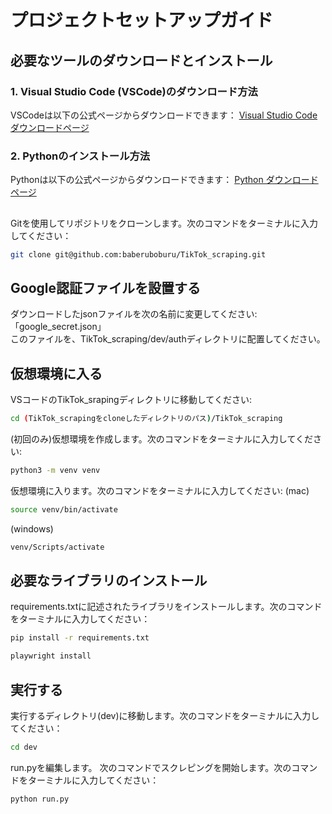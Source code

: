 # プロジェクトセットアップガイド  
  
## 必要なツールのダウンロードとインストール  
  
### 1. Visual Studio Code (VSCode)のダウンロード方法  
VSCodeは以下の公式ページからダウンロードできます：
[Visual Studio Code ダウンロードページ](https://code.visualstudio.com/Download)  
    
### 2. Pythonのインストール方法  
Pythonは以下の公式ページからダウンロードできます：
[Python ダウンロードページ](https://www.python.org/downloads/)
    
## 
Gitを使用してリポジトリをクローンします。次のコマンドをターミナルに入力してください：
```bash
git clone git@github.com:baberuboburu/TikTok_scraping.git
```
    
## Google認証ファイルを設置する  
ダウンロードしたjsonファイルを次の名前に変更してください:  
「google_secret.json」  
このファイルを、TikTok_scraping/dev/authディレクトリに配置してください。
    
## 仮想環境に入る
VSコードのTikTok_srapingディレクトリに移動してください:
```bash
cd (TikTok_scrapingをcloneしたディレクトリのパス)/TikTok_scraping
```
(初回のみ)仮想環境を作成します。次のコマンドをターミナルに入力してください:
```bash
python3 -m venv venv
```
仮想環境に入ります。次のコマンドをターミナルに入力してください:
(mac)
```bash
source venv/bin/activate
```
(windows)
```bash
venv/Scripts/activate
```
    
## 必要なライブラリのインストール  
requirements.txtに記述されたライブラリをインストールします。次のコマンドをターミナルに入力してください：
```bash
pip install -r requirements.txt
```
```bash
playwright install
```
    
## 実行する
実行するディレクトリ(dev)に移動します。次のコマンドをターミナルに入力してください：
```bash
cd dev
```
run.pyを編集します。
次のコマンドでスクレピングを開始します。次のコマンドをターミナルに入力してください：
```bash
python run.py
```